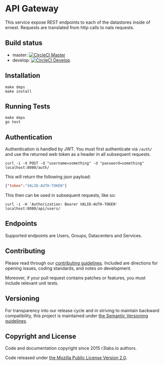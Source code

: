 # API Gateway

This service expose REST endpoints to each of the datastores inside of ernest. Requests are translated from http calls to nats requests.

## Build status

* master:  [![CircleCI Master](https://circleci.com/gh/ErnestIO/api-gateway/tree/master.svg?style=svg)](https://circleci.com/gh/ErnestIO/api-gateway/tree/master)
* develop: [![CircleCI Develop](https://circleci.com/gh/ErnestIO/api-gateway/tree/develop.svg?style=svg)](https://circleci.com/gh/ErnestIO/api-gateway/tree/develop)

## Installation

```
make deps
make install
```

## Running Tests

```
make deps
go test
```

## Authentication

Authentication is handled by JWT. You must first authenticate via `/auth/` and use the returned web token as a header in all subsequent requests.

```
curl -i -X POST -d "username=something" -d "password=something" localhost:8080/auth/
```

This will return the following json payload:

```json
{"token":"VALID-AUTH-TOKEN"}
```

This then can be used in subsequent requests, like so:

```
curl -i -H 'Authorization: Bearer VALID-AUTH-TOKEN' localhost:8080/api/users/
```

## Endpoints

Supported endpoints are Users, Groups, Datacenters and Services.


## Contributing

Please read through our
[contributing guidelines](CONTRIBUTING.md).
Included are directions for opening issues, coding standards, and notes on
development.

Moreover, if your pull request contains patches or features, you must include
relevant unit tests.

## Versioning

For transparency into our release cycle and in striving to maintain backward
compatibility, this project is maintained under [the Semantic Versioning guidelines](http://semver.org/).

## Copyright and License

Code and documentation copyright since 2015 r3labs.io authors.

Code released under
[the Mozilla Public License Version 2.0](LICENSE).
